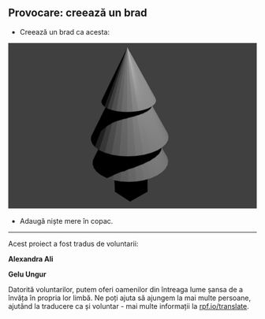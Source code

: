 ## Provocare: creează un brad

+ Creează un brad ca acesta:

![Brad](images/blender-pine-tree.png)

+ Adaugă niște mere în copac.

***
Acest proiect a fost tradus de voluntarii:

**Alexandra Ali**

**Gelu Ungur**

Datorită voluntarilor, putem oferi oamenilor din întreaga lume șansa de a învăța în propria lor limbă. Ne poți ajuta să ajungem la mai multe persoane, ajutând la traducere ca și voluntar - mai multe informații la [rpf.io/translate](https://rpf.io/translate).